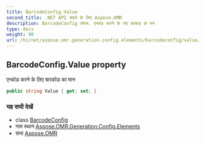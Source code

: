 ```yaml
---
title: BarcodeConfig.Value
second_title: .NET API संदर्भ के लिए Aspose.OMR
description: BarcodeConfig संपत्त. एन्कड करने के लए बरकड क मन
type: docs
weight: 90
url: /hi/net/aspose.omr.generation.config.elements/barcodeconfig/value/
---
```

## BarcodeConfig.Value property

एन्कोड करने के लिए बारकोड का मान

```csharp
public string Value { get; set; }
```

### यह सभी देखें

* class [BarcodeConfig](../)
* नाम स्थान [Aspose.OMR.Generation.Config.Elements](../../barcodeconfig/)
* सभा [Aspose.OMR](../../../)


